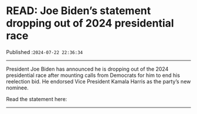 # READ: Joe Biden’s statement dropping out of 2024 presidential race

Published :`2024-07-22 22:36:34`

---

President Joe Biden has announced he is dropping out of the 2024 presidential race after mounting calls from Democrats for him to end his reelection bid. He endorsed Vice President Kamala Harris as the party’s new nominee.

Read the statement here:

---

